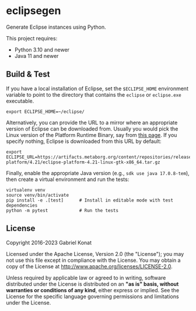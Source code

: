 # eclipsegen
Generate Eclipse instances using Python.

This project requires:
- Python 3.10 and newer
- Java 11 and newer

## Build & Test
If you have a local installation of Eclipse, set the `$ECLIPSE_HOME` environment variable to point to the directory
that contains the `eclipse` or `eclipse.exe` executable.

```shell
export ECLIPSE_HOME=~/eclipse/
```

Alternatively, you can provide the URL to a mirror where an appropriate version of Eclipse can be downloaded from.
Usually you would pick the Linux version of the Platform Runtime Binary, say from [this page](https://archive.eclipse.org/eclipse/downloads/drops4/R-4.21-202109060500/). If you specify nothing, Eclipse is downloaded from this URL by default:

```shell
export ECLIPSE_URL=https://artifacts.metaborg.org/content/repositories/releases/org/eclipse/eclipse-platform/4.21/eclipse-platform-4.21-linux-gtk-x86_64.tar.gz
```

Finally, enable the appropriate Java version (e.g., `sdk use java 17.0.8-tem`), then create a virtual environment and run the tests:

```shell
virtualenv venv
source venv/bin/activate
pip install -e .[test]      # Install in editable mode with test dependencies
python -m pytest            # Run the tests
```

## License
Copyright 2016-2023 Gabriel Konat

Licensed under the Apache License, Version 2.0 (the "License"); you may not use this file except in compliance with the License. You may obtain a copy of the License at <http://www.apache.org/licenses/LICENSE-2.0>.

Unless required by applicable law or agreed to in writing, software distributed under the License is distributed on an **"as is" basis, without warranties or conditions of any kind**, either express or implied. See the License for the specific language governing permissions and limitations under the License.
